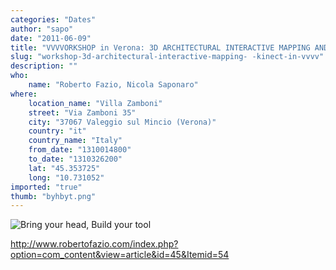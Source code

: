 ```yaml
---
categories: "Dates"
author: "sapo"
date: "2011-06-09"
title: "VVVVORKSHOP in Verona: 3D ARCHITECTURAL INTERACTIVE MAPPING AND KINECT"
slug: "workshop-3d-architectural-interactive-mapping- -kinect-in-vvvv"
description: ""
who: 
    name: "Roberto Fazio, Nicola Saponaro"
where: 
    location_name: "Villa Zamboni"
    street: "Via Zamboni 35"
    city: "37067 Valeggio sul Mincio (Verona)"
    country: "it"
    country_name: "Italy"
    from_date: "1310014800"
    to_date: "1310326200"
    lat: "45.353725"
    long: "10.731052"
imported: "true"
thumb: "byhbyt.png"
---
```



![Bring your head, Build your tool](byhbyt.png) 

http://www.robertofazio.com/index.php?option=com_content&view=article&id=45&Itemid=54